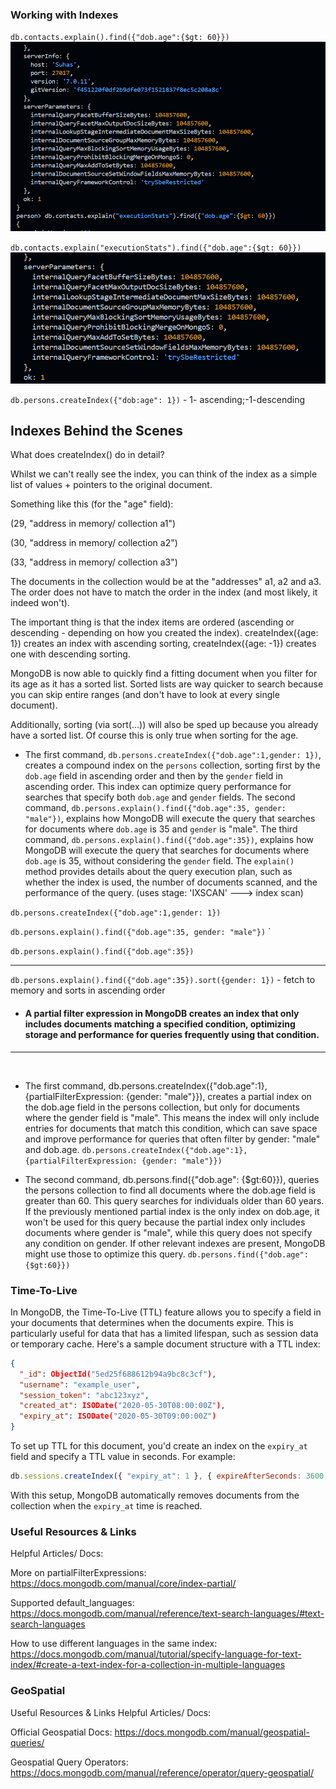 ### Working with Indexes

`db.contacts.explain().find({"dob.age":{$gt: 60}})`
![alt text](image.png)



`db.contacts.explain("executionStats").find({"dob.age":{$gt: 60}})`
![alt text](image-1.png)


`db.persons.createIndex({"dob:age": 1})` - 1- ascending;-1-descending

## Indexes Behind the Scenes
What does createIndex() do in detail?

Whilst we can't really see the index, you can think of the index as a simple list of values + pointers to the original document.

Something like this (for the "age" field):

(29, "address in memory/ collection a1")

(30, "address in memory/ collection a2")

(33, "address in memory/ collection a3")

The documents in the collection would be at the "addresses" a1, a2 and a3. The order does not have to match the order in the index (and most likely, it indeed won't).

The important thing is that the index items are ordered (ascending or descending - depending on how you created the index). createIndex({age: 1}) creates an index with ascending sorting, createIndex({age: -1}) creates one with descending sorting.

MongoDB is now able to quickly find a fitting document when you filter for its age as it has a sorted list. Sorted lists are way quicker to search because you can skip entire ranges (and don't have to look at every single document).

Additionally, sorting (via sort(...)) will also be sped up because you already have a sorted list. Of course this is only true when sorting for the age.



- The first command, `db.persons.createIndex({"dob.age":1,gender: 1})`, creates a compound index on the `persons` collection, sorting first by the `dob.age` field in ascending order and then by the `gender` field in ascending order. This index can optimize query performance for searches that specify both `dob.age` and `gender` fields. The second command, `db.persons.explain().find({"dob.age":35, gender: "male"})`, explains how MongoDB will execute the query that searches for documents where `dob.age` is 35 and `gender` is "male". The third command, `db.persons.explain().find({"dob.age":35})`, explains how MongoDB will execute the query that searches for documents where `dob.age` is 35, without considering the `gender` field. The `explain()` method provides details about the query execution plan, such as whether the index is used, the number of documents scanned, and the performance of the query.   (uses stage: 'IXSCAN' ---> index scan)

`db.persons.createIndex({"dob.age":1,gender: 1})`


`db.persons.explain().find({"dob.age":35, gender: "male"})`
`

`db.persons.explain().find({"dob.age":35})`


<hr>

`db.persons.explain().find({"dob.age":35}).sort({gender: 1})`  - fetch to memory and sorts in ascending order



- #### A partial filter expression in MongoDB creates an index that only includes documents matching a specified condition, optimizing storage and performance for queries frequently using that condition.

<hr>
<br>

- The first command, db.persons.createIndex({"dob.age":1},{partialFilterExpression: {gender: "male"}}), creates a partial index on the dob.age field in the persons collection, but only for documents where the gender field is "male". This means the index will only include entries for documents that match this condition, which can save space and improve performance for queries that often filter by gender: "male" and dob.age.
`db.persons.createIndex({"dob.age":1},{partialFilterExpression: {gender: "male"}})`





- The second command, db.persons.find({"dob.age": {$gt:60}}), queries the persons collection to find all documents where the dob.age field is greater than 60. This query searches for individuals older than 60 years. If the previously mentioned partial index is the only index on dob.age, it won't be used for this query because the partial index only includes documents where gender is "male", while this query does not specify any condition on gender. If other relevant indexes are present, MongoDB might use those to optimize this query.
`db.persons.find({"dob.age": {$gt:60}})`


### Time-To-Live
In MongoDB, the Time-To-Live (TTL) feature allows you to specify a field in your documents that determines when the documents expire. This is particularly useful for data that has a limited lifespan, such as session data or temporary cache. Here's a sample document structure with a TTL index:

```json
{
  "_id": ObjectId("5ed25f688612b94a9bc8c3cf"),
  "username": "example_user",
  "session_token": "abc123xyz",
  "created_at": ISODate("2020-05-30T08:00:00Z"),
  "expiry_at": ISODate("2020-05-30T09:00:00Z")
}
```

To set up TTL for this document, you'd create an index on the `expiry_at` field and specify a TTL value in seconds. For example:

```javascript
db.sessions.createIndex({ "expiry_at": 1 }, { expireAfterSeconds: 3600 })
```

With this setup, MongoDB automatically removes documents from the collection when the `expiry_at` time is reached.



### Useful Resources & Links
Helpful Articles/ Docs:

More on partialFilterExpressions: https://docs.mongodb.com/manual/core/index-partial/

Supported default_languages: https://docs.mongodb.com/manual/reference/text-search-languages/#text-search-languages

How to use different languages in the same index: https://docs.mongodb.com/manual/tutorial/specify-language-for-text-index/#create-a-text-index-for-a-collection-in-multiple-languages




### GeoSpatial
Useful Resources & Links
Helpful Articles/ Docs:

Official Geospatial Docs: https://docs.mongodb.com/manual/geospatial-queries/

Geospatial Query Operators: https://docs.mongodb.com/manual/reference/operator/query-geospatial/